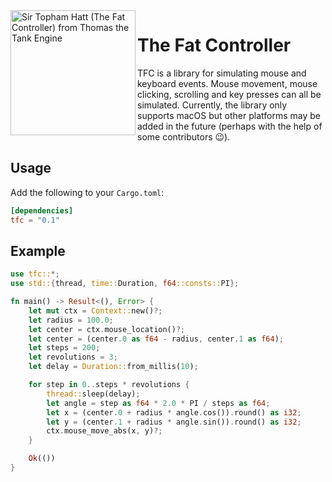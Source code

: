 <img alt="Sir Topham Hatt (The Fat Controller) from Thomas the Tank Engine" width="200" align="left" src="https://upload.wikimedia.org/wikipedia/en/f/fc/Sir_Topham_Hatt_1986.jpg"/>

# The Fat Controller

TFC is a library for simulating mouse and keyboard events. Mouse movement, mouse
clicking, scrolling and key presses can all be simulated. Currently, the library only supports macOS but other platforms may be added in
the future (perhaps with the help of some contributors 😉).

## Usage

Add the following to your `Cargo.toml`:

```toml
[dependencies]
tfc = "0.1"
```

## Example

```rust
use tfc::*;
use std::{thread, time::Duration, f64::consts::PI};

fn main() -> Result<(), Error> {
    let mut ctx = Context::new()?;
    let radius = 100.0;
    let center = ctx.mouse_location()?;
    let center = (center.0 as f64 - radius, center.1 as f64);
    let steps = 200;
    let revolutions = 3;
    let delay = Duration::from_millis(10);

    for step in 0..steps * revolutions {
        thread::sleep(delay);
        let angle = step as f64 * 2.0 * PI / steps as f64;
        let x = (center.0 + radius * angle.cos()).round() as i32;
        let y = (center.1 + radius * angle.sin()).round() as i32;
        ctx.mouse_move_abs(x, y)?;
    }

    Ok(())
}
```
